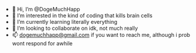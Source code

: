 - 👋 Hi, I’m @DogeMuchHapp
- 👀 I’m interested in the kind of coding that kills brain cells
- 🌱 I’m currently learning literally everything
- 💞️ I’m looking to collaborate on idk, not much really
- 📫 dogemuchhapp@gmail.com if you want to reach me, although i prob wont respond for awhile

<!---
DogeMuchHapp/DogeMuchHapp is a ✨ special ✨ repository because its `README.md` (this file) appears on your GitHub profile.
You can click the Preview link to take a look at your changes.
--->
